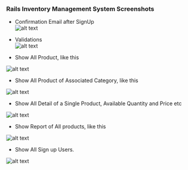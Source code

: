 ### Rails Inventory Management System Screenshots
 
+ Confirmation Email after SignUp  
![alt text](https://raw.githubusercontent.com/sajjadmurtaza49/sm-inventory/master/app/assets/images/Email_confirmation_of_your_account.png "rails-inventory Screenshot")

+ Validations  
![alt text](https://raw.githubusercontent.com/sajjadmurtaza49/sm-inventory/master/app/assets/images/validation.png "rails-inventory Screenshot")

+ Show All Product, like this  

![alt text](https://raw.githubusercontent.com/sajjadmurtaza49/sm-inventory/master/app/assets/images/1v.png "rails-inventory Screenshot")

+ Show All Product of Associated Category, like this  

![alt text](https://raw.githubusercontent.com/sajjadmurtaza49/sm-inventory/master/app/assets/images/2v.png "rails-inventory Screenshot")

+ Show All Detail of a Single Product, Available Quantity and Price etc  

![alt text](https://raw.githubusercontent.com/sajjadmurtaza49/sm-inventory/master/app/assets/images/3v.png "rails-inventory Screenshot")

+ Show Report of All products, like this  

![alt text](https://raw.githubusercontent.com/sajjadmurtaza49/sm-inventory/master/app/assets/images/4v.jpg "rails-inventory Screenshot")

+ Show All Sign up Users.  

![alt text](https://raw.githubusercontent.com/sajjadmurtaza49/sm-inventory/master/app/assets/images/5v.png "rails-inventory Screenshot")
